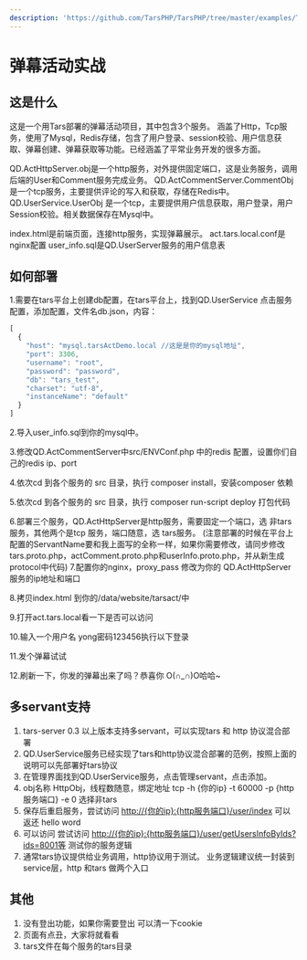 ```yaml
---
description: 'https://github.com/TarsPHP/TarsPHP/tree/master/examples/TarsActDemo'
---
```


# 弹幕活动实战

## 这是什么

这是一个用Tars部署的弹幕活动项目，其中包含3个服务。 涵盖了Http，Tcp服务，使用了Mysql，Redis存储，包含了用户登录、session校验、用户信息获取、弹幕创建、弹幕获取等功能。已经涵盖了平常业务开发的很多方面。

QD.ActHttpServer.obj是一个http服务，对外提供固定端口，这是业务服务，调用后端的User和Comment服务完成业务。 QD.ActCommentServer.CommentObj 是一个tcp服务，主要提供评论的写入和获取，存储在Redis中。 QD.UserService.UserObj 是一个tcp，主要提供用户信息获取，用户登录，用户Session校验。相关数据保存在Mysql中。

index.html是前端页面，连接http服务，实现弹幕展示。 act.tars.local.conf是nginx配置 user\_info.sql是QD.UserServer服务的用户信息表

## 如何部署

1.需要在tars平台上创建db配置，在tars平台上，找到QD.UserService 点击服务配置，添加配置，文件名db.json，内容：

```javascript
[
  {
    "host": "mysql.tarsActDemo.local //这是是你的mysql地址",
    "port": 3306,
    "username": "root",
    "password": "password",
    "db": "tars_test",
    "charset": "utf-8",
    "instanceName": "default"
  }
]
```

2.导入user\_info.sql到你的mysql中。

3.修改QD.ActCommentServer中src/ENVConf.php 中的redis 配置，设置你们自己的redis ip、port

4.依次cd 到各个服务的 src 目录，执行 composer install，安装composer 依赖

5.依次cd 到各个服务的 src 目录，执行 composer run-script deploy 打包代码

6.部署三个服务，QD.ActHttpServer是http服务，需要固定一个端口，选 非tars服务，其他两个是tcp 服务，端口随意，选 tars服务。 \(注意部署的时候在平台上配置的ServantName要和我上面写的全称一样，如果你需要修改，请同步修改tars.proto.php，actComment.proto.php和userInfo.proto.php，并从新生成protocol中代码\) 7.配置你的nginx，proxy\_pass 修改为你的 QD.ActHttpServer服务的ip地址和端口

8.拷贝index.html 到你的/data/website/tarsact/中

9.打开act.tars.local看一下是否可以访问

10.输入一个用户名 yong密码123456执行以下登录

11.发个弹幕试试

12.刷新一下，你发的弹幕出来了吗？恭喜你 O\(∩\_∩\)O哈哈~

## 多servant支持

1. tars-server 0.3 以上版本支持多servant，可以实现tars 和 http 协议混合部署
2. QD.UserService服务已经实现了tars和http协议混合部署的范例，按照上面的说明可以先部署好tars协议
3. 在管理界面找到QD.UserService服务，点击管理servant，点击添加。
4. obj名称 HttpObj，线程数随意，绑定地址 tcp -h {你的ip} -t 60000 -p {http服务端口} -e 0 选择非tars
5. 保存后重启服务，尝试访问 [http://{你的ip}:{http服务端口}/user/index](http://{你的ip}:{http服务端口}/user/index) 可以返还 hello word
6. 可以访问 尝试访问 [http://{你的ip}:{http服务端口}/user/getUsersInfoByIds?ids=8001等](http://{你的ip}:{http服务端口}/user/getUsersInfoByIds?ids=8001等) 测试你的服务逻辑
7. 通常tars协议提供给业务调用，http协议用于测试。 业务逻辑建议统一封装到service层，http 和tars 做两个入口

## 其他

1. 没有登出功能，如果你需要登出 可以清一下cookie
2. 页面有点丑，大家将就看看
3. tars文件在每个服务的tars目录

